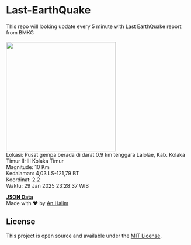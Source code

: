 # Last-EarthQuake
This repo will looking update every 5 minute with Last EarthQuake report from BMKG
<br>
<br>
<img src="undefined" width="300"/>
<br>
Lokasi: Pusat gempa berada di darat 0.9 km tenggara Lalolae, Kab. Kolaka Timur  II-III Kolaka Timur <br>
Magnitude: 10 Km <br>
Kedalaman: 4,03 LS-121,79 BT <br>
Koordinat: 2,2 <br>
Waktu: 29 Jan 2025 23:28:37 WIB <br>

<a href="./data/data.json">**JSON Data**</a>
<br>
Made with ❤️ by <a href="https://github.com/an-halim">An Halim</a>
## License

This project is open source and available under the [MIT License](LICENSE).
